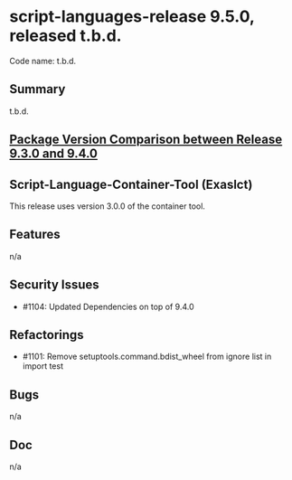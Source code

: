 # script-languages-release 9.5.0, released t.b.d.

Code name: t.b.d.

## Summary

t.b.d.

## [Package Version Comparison between Release 9.3.0 and 9.4.0](package_diffs/9.4.0/README.md)

## Script-Language-Container-Tool (Exaslct)

This release uses version 3.0.0 of the container tool.

## Features

n/a

## Security Issues

 - #1104: Updated Dependencies on top of 9.4.0

## Refactorings

 - #1101: Remove setuptools.command.bdist_wheel from ignore list in import test

## Bugs

n/a

## Doc

n/a
